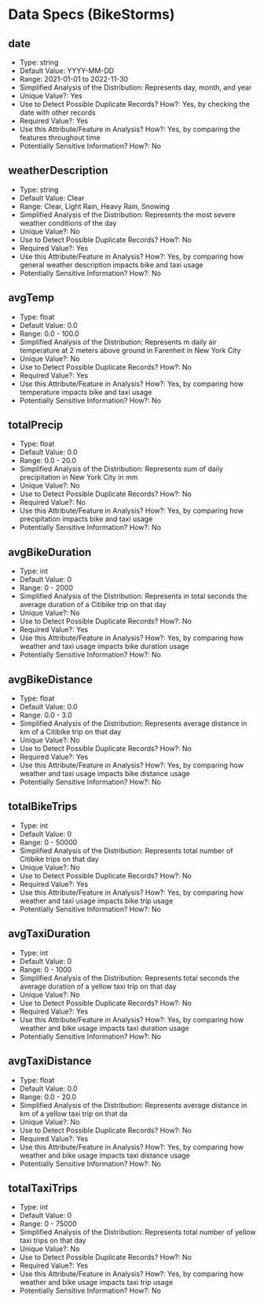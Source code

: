 # Data Specs (BikeStorms)

## date

-   Type: string
-   Default Value: YYYY-MM-DD
-   Range: 2021-01-01 to 2022-11-30
-   Simplified Analysis of the Distribution: Represents day, month, and year
-   Unique Value?: Yes
-   Use to Detect Possible Duplicate Records? How?: Yes, by checking the date with other records
-   Required Value?: Yes
-   Use this Attribute/Feature in Analysis? How?: Yes, by comparing the features throughout time
-   Potentially Sensitive Information? How?: No

## weatherDescription

-   Type: string
-   Default Value: Clear
-   Range: Clear, Light Rain, Heavy Rain, Snowing
-   Simplified Analysis of the Distribution: Represents the most severe weather conditions of the day
-   Unique Value?: No
-   Use to Detect Possible Duplicate Records? How?: No
-   Required Value?: Yes
-   Use this Attribute/Feature in Analysis? How?: Yes, by comparing how general weather description impacts bike and taxi usage
-   Potentially Sensitive Information? How?: No

## avgTemp

-   Type: float
-   Default Value: 0.0
-   Range: 0.0 - 100.0
-   Simplified Analysis of the Distribution: Represents m daily air temperature at 2 meters above ground in Farenheit in New York City
-   Unique Value?: No
-   Use to Detect Possible Duplicate Records? How?: No
-   Required Value?: Yes
-   Use this Attribute/Feature in Analysis? How?: Yes, by comparing how temperature impacts bike and taxi usage
-   Potentially Sensitive Information? How?: No

## totalPrecip

-   Type: float
-   Default Value: 0.0
-   Range: 0.0 - 20.0
-   Simplified Analysis of the Distribution: Represents sum of daily precipitation in New York City in mm
-   Unique Value?: No
-   Use to Detect Possible Duplicate Records? How?: No
-   Required Value?: No
-   Use this Attribute/Feature in Analysis? How?: Yes, by comparing how precipitation impacts bike and taxi usage
-   Potentially Sensitive Information? How?: No

## avgBikeDuration

-   Type: int
-   Default Value: 0
-   Range: 0 - 2000
-   Simplified Analysis of the Distribution: Represents in total seconds the average duration of a Citibike trip on that day
-   Unique Value?: No
-   Use to Detect Possible Duplicate Records? How?: No
-   Required Value?: Yes
-   Use this Attribute/Feature in Analysis? How?: Yes, by comparing how weather and taxi usage impacts bike duration usage
-   Potentially Sensitive Information? How?: No

## avgBikeDistance

-   Type: float
-   Default Value: 0.0
-   Range: 0.0 - 3.0
-   Simplified Analysis of the Distribution: Represents average distance in km of a Citibike trip on that day
-   Unique Value?: No
-   Use to Detect Possible Duplicate Records? How?: No
-   Required Value?: Yes
-   Use this Attribute/Feature in Analysis? How?: Yes, by comparing how weather and taxi usage impacts bike distance usage
-   Potentially Sensitive Information? How?: No

## totalBikeTrips

-   Type: int
-   Default Value: 0
-   Range: 0 - 50000
-   Simplified Analysis of the Distribution: Represents total number of Citibike trips on that day
-   Unique Value?: No
-   Use to Detect Possible Duplicate Records? How?: No
-   Required Value?: Yes
-   Use this Attribute/Feature in Analysis? How?: Yes, by comparing how weather and taxi usage impacts bike trip usage
-   Potentially Sensitive Information? How?: No

## avgTaxiDuration

-   Type: int
-   Default Value: 0
-   Range: 0 - 1000
-   Simplified Analysis of the Distribution: Represents total seconds the average duration of a yellow taxi trip on that day
-   Unique Value?: No
-   Use to Detect Possible Duplicate Records? How?: No
-   Required Value?: Yes
-   Use this Attribute/Feature in Analysis? How?: Yes, by comparing how weather and bike usage impacts taxi duration usage
-   Potentially Sensitive Information? How?: No

## avgTaxiDistance

-   Type: float
-   Default Value: 0.0
-   Range: 0.0 - 20.0
-   Simplified Analysis of the Distribution: Represents average distance in km of a yellow taxi trip on that da
-   Unique Value?: No
-   Use to Detect Possible Duplicate Records? How?: No
-   Required Value?: Yes
-   Use this Attribute/Feature in Analysis? How?: Yes, by comparing how weather and bike usage impacts taxi distance usage
-   Potentially Sensitive Information? How?: No

## totalTaxiTrips

-   Type: int
-   Default Value: 0
-   Range: 0 - 75000
-   Simplified Analysis of the Distribution: Represents total number of yellow taxi trips on that day
-   Unique Value?: No
-   Use to Detect Possible Duplicate Records? How?: No
-   Required Value?: Yes
-   Use this Attribute/Feature in Analysis? How?: Yes, by comparing how weather and bike usage impacts taxi trip usage
-   Potentially Sensitive Information? How?: No
